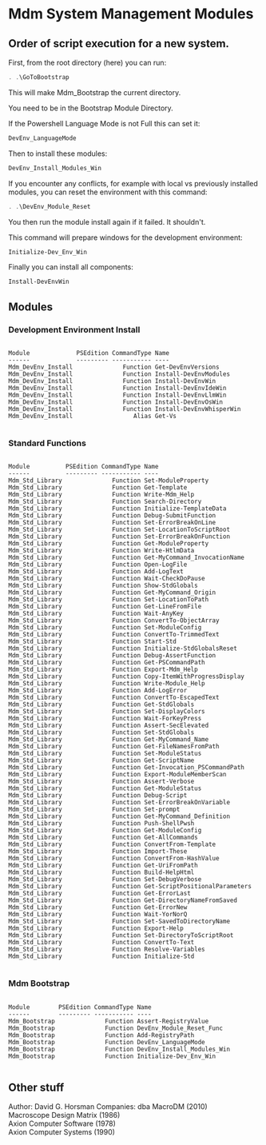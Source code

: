 # Mdm System Management Modules

## Order of script execution for a new system.

First, from the root directory (here) you can run:
```powershell
. .\GoToBootstrap
```
This will make Mdm_Bootstrap the current directory.

You need to be in the Bootstrap Module Directory.

If the Powershell Language Mode is not Full this can set it:
```powershell
DevEnv_LanguageMode
```

Then to install these modules:  
```powershell
DevEnv_Install_Modules_Win
```

If you encounter any conflicts,
for example with local vs previously installed modules,
you can reset the environment with this command:
```powershell
. .\DevEnv_Module_Reset
```
You then run the module install again if it failed. It shouldn't.

This command will prepare windows for the development environment:
```powershell
Initialize-Dev_Env_Win
```

Finally you can install all components:
```powershell
Install-DevEnvWin
```

## Modules

### Development Environment Install

```text

Module             PSEdition CommandType Name
------             --------- ----------- ----
Mdm_DevEnv_Install              Function Get-DevEnvVersions
Mdm_DevEnv_Install              Function Install-DevEnvModules
Mdm_DevEnv_Install              Function Install-DevEnvWin
Mdm_DevEnv_Install              Function Install-DevEnvIdeWin
Mdm_DevEnv_Install              Function Install-DevEnvLlmWin
Mdm_DevEnv_Install              Function Install-DevEnvOsWin
Mdm_DevEnv_Install              Function Install-DevEnvWhisperWin
Mdm_DevEnv_Install                 Alias Get-Vs


```

### Standard Functions

```text

Module          PSEdition CommandType Name
------          --------- ----------- ----
Mdm_Std_Library              Function Set-ModuleProperty
Mdm_Std_Library              Function Get-Template
Mdm_Std_Library              Function Write-Mdm_Help
Mdm_Std_Library              Function Search-Directory
Mdm_Std_Library              Function Initialize-TemplateData
Mdm_Std_Library              Function Debug-SubmitFunction
Mdm_Std_Library              Function Set-ErrorBreakOnLine
Mdm_Std_Library              Function Set-LocationToScriptRoot
Mdm_Std_Library              Function Set-ErrorBreakOnFunction
Mdm_Std_Library              Function Get-ModuleProperty
Mdm_Std_Library              Function Write-HtlmData
Mdm_Std_Library              Function Get-MyCommand_InvocationName
Mdm_Std_Library              Function Open-LogFile
Mdm_Std_Library              Function Add-LogText
Mdm_Std_Library              Function Wait-CheckDoPause
Mdm_Std_Library              Function Show-StdGlobals
Mdm_Std_Library              Function Get-MyCommand_Origin
Mdm_Std_Library              Function Set-LocationToPath
Mdm_Std_Library              Function Get-LineFromFile
Mdm_Std_Library              Function Wait-AnyKey
Mdm_Std_Library              Function ConvertTo-ObjectArray
Mdm_Std_Library              Function Set-ModuleConfig
Mdm_Std_Library              Function ConvertTo-TrimmedText
Mdm_Std_Library              Function Start-Std
Mdm_Std_Library              Function Initialize-StdGlobalsReset
Mdm_Std_Library              Function Debug-AssertFunction
Mdm_Std_Library              Function Get-PSCommandPath
Mdm_Std_Library              Function Export-Mdm_Help
Mdm_Std_Library              Function Copy-ItemWithProgressDisplay
Mdm_Std_Library              Function Write-Module_Help
Mdm_Std_Library              Function Add-LogError
Mdm_Std_Library              Function ConvertTo-EscapedText
Mdm_Std_Library              Function Get-StdGlobals
Mdm_Std_Library              Function Set-DisplayColors
Mdm_Std_Library              Function Wait-ForKeyPress
Mdm_Std_Library              Function Assert-SecElevated
Mdm_Std_Library              Function Set-StdGlobals
Mdm_Std_Library              Function Get-MyCommand_Name
Mdm_Std_Library              Function Get-FileNamesFromPath
Mdm_Std_Library              Function Set-ModuleStatus
Mdm_Std_Library              Function Get-ScriptName
Mdm_Std_Library              Function Get-Invocation_PSCommandPath
Mdm_Std_Library              Function Export-ModuleMemberScan
Mdm_Std_Library              Function Assert-Verbose
Mdm_Std_Library              Function Get-ModuleStatus
Mdm_Std_Library              Function Debug-Script
Mdm_Std_Library              Function Set-ErrorBreakOnVariable
Mdm_Std_Library              Function Set-prompt
Mdm_Std_Library              Function Get-MyCommand_Definition
Mdm_Std_Library              Function Push-ShellPwsh
Mdm_Std_Library              Function Get-ModuleConfig
Mdm_Std_Library              Function Get-AllCommands
Mdm_Std_Library              Function ConvertFrom-Template
Mdm_Std_Library              Function Import-These
Mdm_Std_Library              Function ConvertFrom-HashValue
Mdm_Std_Library              Function Get-UriFromPath
Mdm_Std_Library              Function Build-HelpHtml
Mdm_Std_Library              Function Set-DebugVerbose
Mdm_Std_Library              Function Get-ScriptPositionalParameters
Mdm_Std_Library              Function Get-ErrorLast
Mdm_Std_Library              Function Get-DirectoryNameFromSaved
Mdm_Std_Library              Function Get-ErrorNew
Mdm_Std_Library              Function Wait-YorNorQ
Mdm_Std_Library              Function Set-SavedToDirectoryName
Mdm_Std_Library              Function Export-Help
Mdm_Std_Library              Function Set-DirectoryToScriptRoot
Mdm_Std_Library              Function ConvertTo-Text
Mdm_Std_Library              Function Resolve-Variables
Mdm_Std_Library              Function Initialize-Std


```

### Mdm Bootstrap

```text

Module        PSEdition CommandType Name
------        --------- ----------- ----
Mdm_Bootstrap              Function Assert-RegistryValue
Mdm_Bootstrap              Function DevEnv_Module_Reset_Func
Mdm_Bootstrap              Function Add-RegistryPath
Mdm_Bootstrap              Function DevEnv_LanguageMode
Mdm_Bootstrap              Function DevEnv_Install_Modules_Win
Mdm_Bootstrap              Function Initialize-Dev_Env_Win


```


## Other stuff
Author: David G. Horsman
Companies:
dba MacroDM (2010)  
Macroscope Design Matrix (1986)  
Axion Computer Software (1978)  
Axion Computer Systems (1990)  

